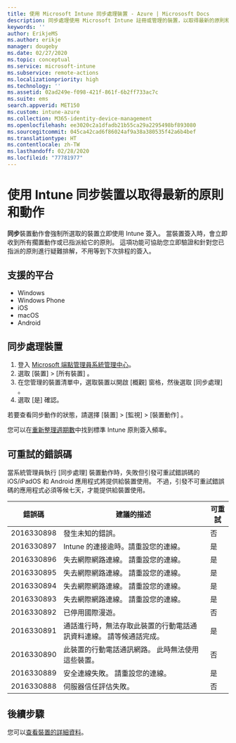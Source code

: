 ```yaml
---
title: 使用 Microsoft Intune 同步處理裝置 - Azure | Micrososft Docs
description: 同步處理使用 Microsoft Intune 註冊或管理的裝置，以取得最新的原則和動作。 使用 Azure 入口網站包含要同步處理的步驟，並列出可重試的錯誤碼。
keywords: ''
author: ErikjeMS
ms.author: erikje
manager: dougeby
ms.date: 02/27/2020
ms.topic: conceptual
ms.service: microsoft-intune
ms.subservice: remote-actions
ms.localizationpriority: high
ms.technology: ''
ms.assetid: 02ad249e-f098-421f-861f-6b2ff733ac7c
ms.suite: ems
search.appverid: MET150
ms.custom: intune-azure
ms.collection: M365-identity-device-management
ms.openlocfilehash: ee3020c2a1dfadb21b55ca29a2295498bf893080
ms.sourcegitcommit: 045ca42cad6f86024af9a38a380535f42a6b4bef
ms.translationtype: HT
ms.contentlocale: zh-TW
ms.lasthandoff: 02/28/2020
ms.locfileid: "77781977"
---
```

# <a name="sync-devices-to-get-the-latest-policies-and-actions-with-intune"></a>使用 Intune 同步裝置以取得最新的原則和動作


**同步**裝置動作會強制所選取的裝置立即使用 Intune 簽入。 當裝置簽入時，會立即收到所有擱置動作或已指派給它的原則。 這項功能可協助您立即驗證和針對您已指派的原則進行疑難排解，不用等到下次排程的簽入。

## <a name="supported-platforms"></a>支援的平台

- Windows
- Windows Phone
- iOS
- macOS
- Android

## <a name="sync-a-device"></a>同步處理裝置

1. 登入 [Microsoft 端點管理員系統管理中心](https://go.microsoft.com/fwlink/?linkid=2109431)。 
3. 選取 [裝置]   > [所有裝置]  。
4. 在您管理的裝置清單中，選取裝置以開啟 [概觀]  窗格，然後選取 [同步處理]  。
5. 選取 [是]  確認。

若要查看同步動作的狀態，請選擇 [裝置]   > [監視]   > [裝置動作]  。

您可以在[重新整理週期數](../configuration/device-profile-troubleshoot.md#how-long-does-it-take-for-devices-to-get-a-policy-profile-or-app-after-they-are-assigned)中找到標準 Intune 原則簽入頻率。

## <a name="retryable-error-codes"></a>可重試的錯誤碼

當系統管理員執行 [同步處理]  裝置動作時，失敗但引發可重試錯誤碼的 iOS/iPadOS 和 Android 應用程式將提供給裝置使用。 不過，引發不可重試錯誤碼的應用程式必須等候七天，才能提供給裝置使用。


| 錯誤碼  | 建議的描述 | 可重試 |
|---|---|---|
| 2016330898 | 發生未知的錯誤。 | 否 |
| 2016330897 | Intune 的連接逾時。請重設您的連線。 | 是 |
| 2016330896 | 失去網際網路連線。 請重設您的連線。 | 是 |
| 2016330895 | 失去網際網路連線。 請重設您的連線。 | 是 |
| 2016330894 | 失去網際網路連線。 請重設您的連線。 | 是 |
| 2016330893 | 失去網際網路連線。 請重設您的連線。 | 是|
| 2016330892 | 已停用國際漫遊。 | 否|
| 2016330891 | 通話進行時，無法存取此裝置的行動電話通訊資料連線。 請等候通話完成。 | 是|
| 2016330890 | 此裝置的行動電話通訊網路。 此時無法使用這些裝置。 | 否|
| 2016330889 | 安全連線失敗。 請重設您的連線。 | 是|
| 2016330888 | 伺服器信任評估失敗。 | 否|

## <a name="next-steps"></a>後續步驟

您可以[查看裝置的詳細資料](device-inventory.md)。
 

